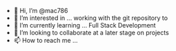 - 👋 Hi, I’m @mac786
- 👀 I’m interested in ... working with the git repository to 
- 🌱 I’m currently learning ... Full Stack Development
- 💞️ I’m looking to collaborate at a later stage on projects
- 📫 How to reach me ...

<!---
mac786/mac786 is a ✨ special ✨ repository because its `README.md` (this file) appears on your GitHub profile.
You can click the Preview link to take a look at your changes.
--->

